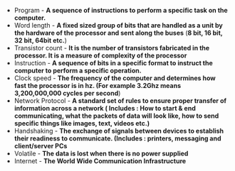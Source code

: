- Program - **A sequence of instructions to perform a specific task on the computer.**
- Word length - **A fixed sized group of bits that are handled as a unit by the hardware of the processor and sent along the buses** (**8 bit, 16 bit, 32 bit, 64bit etc.**)
- Transistor count - **It is the number of transistors fabricated in the processor. It is a measure of complexity of the processor**
- Instruction - **A sequence of bits in a specific format to instruct the computer to perform a specific operation.**
- Clock speed - **The frequency of the computer and determines how fast the processor is in hz. (For example 3.2Ghz means 3,200,000,000 cycles per second**)
- Network Protocol - **A standard set of rules to ensure proper transfer of information across a network ( Includes : How to start & end communicating, what the packets of data will look like, how to send specific things like images, text, videos etc.)**
- Handshaking - **The exchange of signals between devices to establish their readiness to communicate. (Includes : printers, messaging and client/server PCs**
- Volatile - **The data is lost when there is no power supplied**
- Internet - **The World Wide Communication Infrastructure**